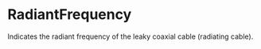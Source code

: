 RadiantFrequency
================

Indicates the radiant frequency of the leaky coaxial cable (radiating cable).
